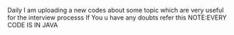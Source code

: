 Daily I am uploading a new codes about some topic which are very useful for the interview processs 
If You u have any doubts refer this
NOTE:EVERY CODE IS IN JAVA

